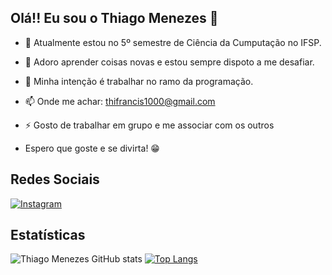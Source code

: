 ## Olá!! Eu sou o Thiago Menezes 👋

- 🔭 Atualmente estou no 5º semestre de Ciência da Cumputação no IFSP.
- 🌱 Adoro aprender coisas novas e estou sempre dispoto a me desafiar.
- 👯 Minha intenção é trabalhar no ramo da programação.
- 📫 Onde me achar: thifrancis1000@gmail.com
- ⚡ Gosto de trabalhar em grupo e me associar com os outros

- Espero que goste e se divirta! 😁

## Redes Sociais
[![Instagram](https://img.shields.io/badge/Instagram-E4405F?style=for-the-badge&logo=instagram&logoColor=white)](https://instagram.com/mnzsf.thiago/)

## Estatísticas
![Thiago Menezes GitHub stats](https://github-readme-stats.vercel.app/api?username=thiagomenezesf&show_icons=true&theme=transparent)
[![Top Langs](https://github-readme-stats.vercel.app/api/top-langs/?username=thiagomenezesf&langs_count=8&count_private=false&layout=compact&theme=react&hide_border=true&bg_color=0D1117)](https://github.com/thiagomenezesf/github-readme-stats)
